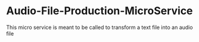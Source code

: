 # Audio-File-Production-MicroService
This micro service is meant to be called to transform a text file into an audio file
